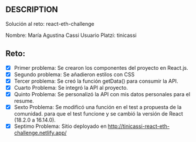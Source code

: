 ## DESCRIPTION

Solución al reto: react-eth-challenge

Nombre: María Agustina Cassi
Usuario Platzi: tinicassi

## Reto:

- [x] Primer problema:
Se crearon los componentes del proyecto en React.js.
- [x] Segundo problema:
Se añadieron estilos con CSS
- [x] Tercer problema:
Se creó la función getData() para consumir la API.
- [x] Cuarto Problema:
Se integró la API al proyecto.
- [x] Quinto Problema:
Se personalizó la API con mis datos personales para el resume.
- [x] Sexto Problema:
Se modificó una función en el test a propuesta de la comunidad. para que el test funcione y se cambió la versión de React (18.2.0 a 16.14.0).
- [x] Septimo Problema:
Sitio deployado en http://tinicassi-react-eth-challenge.netlify.app/
